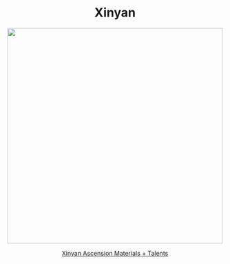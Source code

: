 <body>
  <div align="center">
    <h1> Xinyan </h1>
<img src="https://static.wikia.nocookie.net/genshin-impact/images/a/a1/Personagem_Xinyan_Desejo.png/revision/latest?cb=20221016042949&path-prefix=pt-br" width=500>
<p></p>
<a href="">Xinyan Ascension Materials + Talents</a><br>
  
  </div>
</body>
